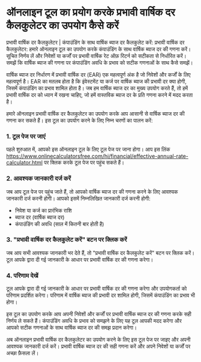 ऑनलाइन टूल का प्रयोग करके प्रभावी वार्षिक दर कैलकुलेटर का उपयोग कैसे करें
=========================================================================

प्रभावी वार्षिक दर कैलकुलेटर | कंपाउंडिंग के साथ वार्षिक ब्याज दर कैलकुलेट करें: प्रभावी वार्षिक दर कैलकुलेटर: हमारे ऑनलाइन टूल का उपयोग करके कंपाउंडिंग के साथ वार्षिक ब्याज दर की गणना करें। सूचित निर्णय लें और निवेशों या कर्जों पर प्रभावी वार्षिक रेट ऑफ़ रिटर्न को सटीकता से निर्धारित करें। समझें कि वार्षिक ब्याज की गणना पर कंपाउंडिंग अवधि के प्रभाव को सटीक गणनाओं के साथ कैसे समझें।

वार्षिक ब्याज दर निर्धारण में प्रभावी वार्षिक दर (EAR) एक महत्वपूर्ण अंक है जो निवेशों और कर्जों के लिए महत्वपूर्ण है। EAR का मतलब होता है कि इंवेस्टमेंट या कर्ज पर वार्षिक ब्याज की प्रभावी दर क्या होगी, जिसमें कंपाउंडिंग का प्रभाव शामिल होता है। जब हम वार्षिक ब्याज दर का मुख्य उपयोग करते हैं, तो हमें प्रभावी वार्षिक दर को ध्यान में रखना चाहिए, जो हमें वास्तविक ब्याज दर के प्रति गणना करने में मदद करता है।

हमारे ऑनलाइन प्रभावी वार्षिक दर कैलकुलेटर का उपयोग करके आप आसानी से वार्षिक ब्याज दर की गणना कर सकते हैं। इस टूल का उपयोग करने के लिए निम्न चरणों का पालन करें:

### 1. टूल पेज पर जाएं

पहले शुरुआत में, आपको इस ऑनलाइन टूल के लिए टूल पेज पर जाना होगा। आप इस लिंक <https://www.onlinecalculatorsfree.com/hi/financial/effective-annual-rate-calculator.html> पर क्लिक करके टूल पेज पर पहुंच सकते हैं।

### 2. आवश्यक जानकारी दर्ज करें

जब आप टूल पेज पर पहुंच जाते हैं, तो आपको वार्षिक ब्याज दर की गणना करने के लिए आवश्यक जानकारी दर्ज करनी होगी। आपको इसमें निम्नलिखित जानकारी दर्ज करनी होगी:

- निवेश या कर्ज का प्रारंभिक राशि
- ब्याज दर (वार्षिक ब्याज दर)
- कंपाउंडिंग की अवधि (साल में कितनी बार होती है)

### 3. "प्रभावी वार्षिक दर कैलकुलेट करें" बटन पर क्लिक करें

जब आप सभी आवश्यक जानकारी भर देते हैं, तो "प्रभावी वार्षिक दर कैलकुलेट करें" बटन पर क्लिक करें। टूल आपके द्वारा दी गई जानकारी के आधार पर प्रभावी वार्षिक दर की गणना करेगा।

### 4. परिणाम देखें

टूल आपके द्वारा दी गई जानकारी के आधार पर प्रभावी वार्षिक दर की गणना करेगा और उपयोगकर्ता को परिणाम प्रदर्शित करेगा। परिणाम में वार्षिक ब्याज की प्रभावी दर शामिल होगी, जिसमें कंपाउंडिंग का प्रभाव भी होगा।

इस टूल का उपयोग करके आप अपनी निवेशों और कर्जों पर प्रभावी वार्षिक ब्याज दर की गणना करके सही निर्णय ले सकते हैं। कंपाउंडिंग अवधि के प्रभाव को समझने के लिए यह टूल आपकी मदद करेगा और आपको सटीक गणनाओं के साथ वार्षिक ब्याज दर की समझ प्रदान करेगा।

अब ऑनलाइन प्रभावी वार्षिक दर कैलकुलेटर का उपयोग करने के लिए इस टूल पेज पर जाइए और अपनी आवश्यक जानकारी दर्ज करें। प्रभावी वार्षिक ब्याज दर की सही गणना करें और अपने निवेशों या कर्जों पर अच्छा फ़ैसला लें।